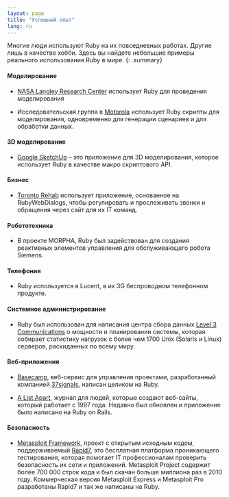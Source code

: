 ```yaml
---
layout: page
title: "Успешный опыт"
lang: ru
---
```


Многие люди используют Ruby на их повседневных работах. Другие лишь в
качестве хобби. Здесь вы найдете небольшие примеры реального
использования Ruby в мире.
{: .summary}

#### Моделирование

* [NASA Langley Research Center][1] использует Ruby для проведения
  моделирования

* Исследовательская группа в [Motorola][2] использует Ruby скрипты для
  моделирования, одновременно для генерации сценариев и для обработки
  данных.

#### 3D моделирование

* [Google SketchUp][3] – это приложение для 3D моделирования, которое
  использует Ruby в качестве макро скриптового API.

#### Бизнес

* [Toronto Rehab][4] использует приложение, основанное на
  RubyWebDialogs, чтобы регулировать и прослеживать звонки и обращения
  через сайт для их IT команд.

#### Робототехника

* В проекте MORPHA, Ruby был задействован для создания реактивных
  элементов управления для обслуживающего робота Siemens.

#### Телефония

* Ruby используется в Lucent, в их 3G беспроводном телефонном
  продукте.

#### Системное администрирование

* Ruby был использован для написания центра сбора данных [Level 3
  Communications][8] о мощности и планировании системы, которая собирает
  статистику нагрузок с более чем 1700 Unix (Solaris и Linux) серверов,
  раскиданных по всему миру.

#### Веб-приложения

* [Basecamp][9], веб-сервис для управления проектами, разработанный
  компанией [37signals][10], написан целиком на Ruby.

* [A List Apart][11], журнал для людей, которые создают веб-сайты,
  который работает с 1997 года. Недавно был обновлен и приложение было
  написано на Ruby on Rails.

#### Безопасность

* [Metasploit Framework][metasploit], проект с открытым исходным кодом,
  поддерживаемый [Rapid7][rapid7], это бесплатная платформа проникающего
  тестирования,
  которая помогает IT профессионалам проверить безопасность их сети и
  приложений. Metasploit Project содержит более 700 000 строк кода и был
  скачан больше миллиона раз в 2010 году.
  Коммерческая версия Metasploit Express и Metasploit Pro разработаны Rapid7
  и так же написаны на Ruby.



[1]: http://www.larc.nasa.gov/
[2]: http://www.motorola.com
[3]: http://www.sketchup.com/
[4]: https://www.uhn.ca/TorontoRehab
[8]: http://www.level3.com/
[9]: http://www.basecamphq.com
[10]: http://www.37signals.com
[11]: http://www.alistapart.com
[metasploit]: http://www.metasploit.com
[rapid7]: http://www.rapid7.com
